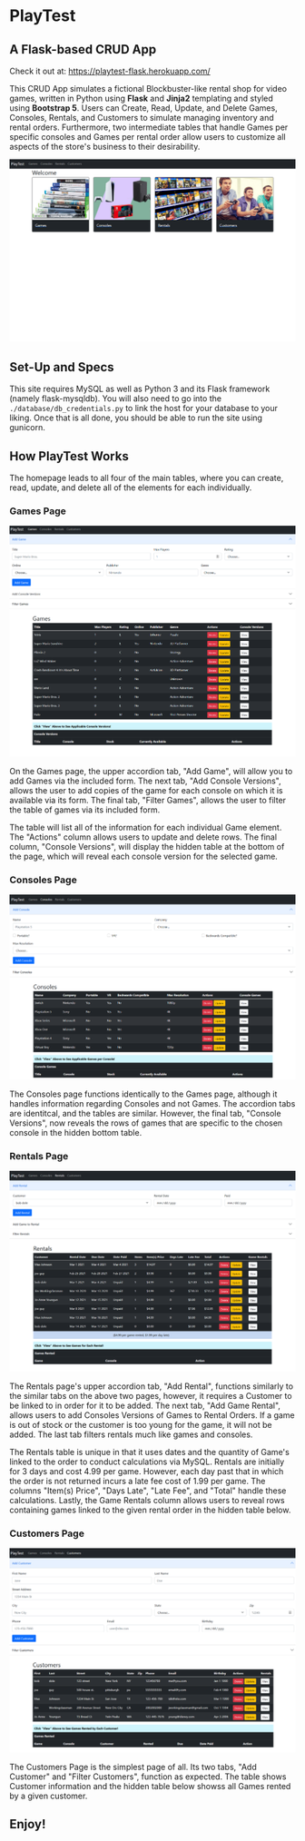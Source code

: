 # PlayTest
## A Flask-based CRUD App

Check it out at: https://playtest-flask.herokuapp.com/

This CRUD App simulates a fictional Blockbuster-like rental shop for video games, written in Python using **Flask** and **Jinja2** templating and styled using **Bootstrap 5**. Users can Create, Read, Update, and Delete
Games, Consoles, Rentals, and Customers to simulate managing inventory and rental orders. Furthermore, two intermediate tables that handle Games per specific consoles and Games per rental order 
allow users to customize all aspects of the store's business to their desirability.

![homepage](./app_img/index.png)

## Set-Up and Specs

This site requires MySQL as well as Python 3 and its Flask framework (namely flask-mysqldb). You will also need to go into the `./database/db_credentials.py` to link the host for your database to your liking. 
Once that is all done, you should be able to run the site using gunicorn.

## How PlayTest Works

The homepage leads to all four of the main tables, where you can create, read, update, and delete all of the elements for each individually.

### Games Page

![games page](./app_img/games.png)

On the Games page, the upper accordion tab, "Add Game", will allow you to add Games via the included form. 
The next tab, "Add Console Versions", allows the user to add copies of the game for each console on which it is available via its form. 
The final tab, "Filter Games", allows the user to filter the table of games via its included form.

The table will list all of the information for each individual Game element. The "Actions" column allows users to update and delete rows. The final column, "Console Versions", 
will display the hidden table at the bottom of the page, which will reveal each console version for the selected game.

### Consoles Page

![consoles page](./app_img/consoles.png)

The Consoles page functions identically to the Games page, although it handles information regarding Consoles and not Games. The accordion tabs are identitcal, and the tables are similar. However, the final tab, "Console Versions", 
now reveals the rows of games that are specific to the chosen console in the hidden bottom table.

### Rentals Page

![rentals page](./app_img/rentals.png)

The Rentals page's upper accordion tab, "Add Rental", functions similarly to the similar tabs on the above two pages, however, it requires a Customer to be linked to in order for it to be added. The next tab, "Add Game Rental", allows users to add Consoles Versions of Games to Rental Orders. 
If a game is out of stock or the customer is too young for the game, it will not be added. The last tab filters rentals much like games and consoles.

The Rentals table is unique in that it uses dates and the quantity of Game's linked to the order to conduct calculations via MySQL. Rentals are initially for 3 days and cost 4.99 per game. However, each day past that in which the order is not returned incurs a late fee cost of 1.99 per game. 
The columns "Item(s) Price", "Days Late", "Late Fee", and "Total" handle these calculations. Lastly, the Game Rentals column allows users to reveal rows containing games linked to the given rental order in the hidden table below.

### Customers Page

![customers page](./app_img/customers.png)

The Customers Page is the simplest page of all. Its two tabs, "Add Customer" and "Filter Customers", function as expected. The table shows Customer information and the hidden table below showss all Games rented by a given customer.

## Enjoy!
